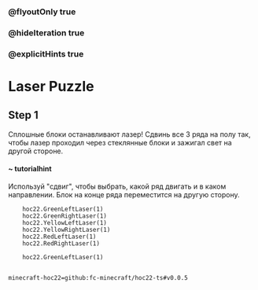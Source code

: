 ### @flyoutOnly true
### @hideIteration true
### @explicitHints true


# Laser Puzzle

## Step 1  
Сплошные блоки останавливают лазер! Сдвинь все 3 ряда на полу так, чтобы лазер проходил через стеклянные блоки и зажигал свет на другой стороне.  

#### ~ tutorialhint  
Используй "сдвиг", чтобы выбрать, какой ряд двигать и в каком направлении. Блок на конце ряда переместится на другую сторону.  




```ghost
    hoc22.GreenLeftLaser(1)
    hoc22.GreenRightLaser(1)
    hoc22.YellowLeftLaser(1)
    hoc22.YellowRightLaser(1)
    hoc22.RedLeftLaser(1)
    hoc22.RedRightLaser(1)    
```
```template
    hoc22.GreenLeftLaser(1)
      
```
```package
minecraft-hoc22=github:fc-minecraft/hoc22-ts#v0.0.5
```